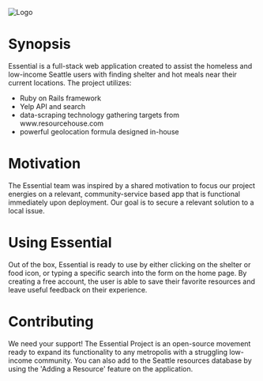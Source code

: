 ![Logo](http://francky.me/images/quora001.png)

<h1>Synopsis</h1>
<p>Essential is a full-stack web application created to assist the homeless and low-income Seattle users with finding shelter and hot meals near their current locations. The project utilizes:</p> 
<ul>
	<li>Ruby on Rails framework</li>
	<li>Yelp API and search</li>
	<li>data-scraping technology gathering targets from www.resourcehouse.com</li>
	<li>powerful geolocation formula designed in-house</li>
</ul>

<h1>Motivation</h1>
<p>The Essential team was inspired by a shared motivation to focus our project energies on a relevant, community-service based app that is functional immediately upon deployment. Our goal is to secure a relevant solution to a local issue.</p>

<h1>Using Essential</h1>
<p>Out of the box, Essential is ready to use by either clicking on the shelter or food icon, or typing a specific search into the form on the home page. By creating a free account, the user is able to save their favorite resources and leave useful feedback on their experience.</p>

<h1>Contributing</h1>
<p>We need your support! The Essential Project is an open-source movement ready to expand its functionality to any metropolis with a struggling low-income community. You can also add to the Seattle resources database by using the 'Adding a Resource' feature on the application.</p>